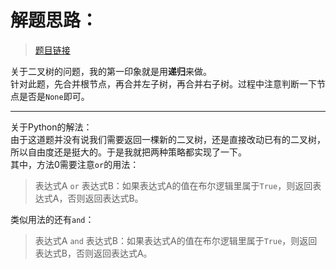 # 解题思路：
>[题目链接](https://leetcode.com/problems/merge-two-binary-trees/description/)

关于二叉树的问题，我的第一印象就是用**递归**来做。  
针对此题，先合并根节点，再合并左子树，再合并右子树。过程中注意判断一下节点是否是`None`即可。

---
关于Python的解法：  
由于这道题并没有说我们需要返回一棵新的二叉树，还是直接改动已有的二叉树，所以自由度还是挺大的。于是我就把两种策略都实现了一下。  
其中，方法0需要注意`or`的用法：  
>表达式A `or` 表达式B：如果表达式A的值在布尔逻辑里属于`True`，则返回表达式A，否则返回表达式B。

类似用法的还有`and`：
>表达式A `and` 表达式B：如果表达式A的值在布尔逻辑里属于`True`，则返回表达式B，否则返回表达式A。
